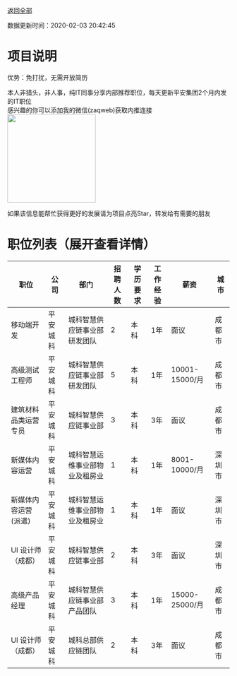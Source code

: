 [返回全部](https://github.com/zaqweb/PA-IT-JOBS/)

数据更新时间：2020-02-03 20:42:45
# 项目说明

优势：免打扰，无需开放简历

本人非猎头，非人事，纯IT同事分享内部推荐职位，每天更新平安集团2个月内发的IT职位  
感兴趣的你可以添加我的微信(zaqweb)获取内推连接  
<img src="https://github.com/zaqweb/PA-IT-JOBS/blob/master/WechatICode.jpeg"  height="200" width="200">

如果该信息能帮忙获得更好的发展请为项目点亮Star，转发给有需要的朋友
# 职位列表（展开查看详情）

|职位|公司|部门|招聘人数|学历要求|工作经验|薪资|城市|
|---|---|---|---|---|---|---|---|
|移动端开发|平安城科|城科智慧供应链事业部研发团队|2|本科|1年|面议|成都市|
|高级测试工程师|平安城科|城科智慧供应链事业部研发团队|5|本科|1年|10001-15000/月|成都市|
|建筑材料品类运营专员|平安城科|城科智慧供应链事业部|3|本科|3年|面议|成都市|
|新媒体内容运营|平安城科|城科智慧运维事业部物业及租房业|1|本科|1年|8001-10000/月|深圳市|
|新媒体内容运营(派遣)|平安城科|城科智慧运维事业部物业及租房业|1|本科|1年|面议|深圳市|
|UI 设计师（成都）|平安城科|城科智慧供应链事业部|2|本科|3年|面议|深圳市|
|高级产品经理|平安城科|城科智慧供应链事业部产品团队|3|本科|1年|15000-25000/月|成都市|
|UI 设计师（成都）|平安城科|城科总部供应链团队|2|本科|3年|面议|成都市|





